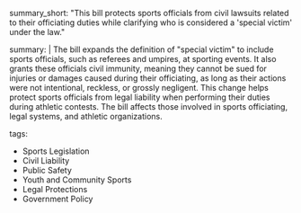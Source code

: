 summary_short: "This bill protects sports officials from civil lawsuits related to their officiating duties while clarifying who is considered a 'special victim' under the law."

summary: |
  The bill expands the definition of "special victim" to include sports officials, such as referees and umpires, at sporting events. It also grants these officials civil immunity, meaning they cannot be sued for injuries or damages caused during their officiating, as long as their actions were not intentional, reckless, or grossly negligent. This change helps protect sports officials from legal liability when performing their duties during athletic contests. The bill affects those involved in sports officiating, legal systems, and athletic organizations.

tags:
  - Sports Legislation
  - Civil Liability
  - Public Safety
  - Youth and Community Sports
  - Legal Protections
  - Government Policy
